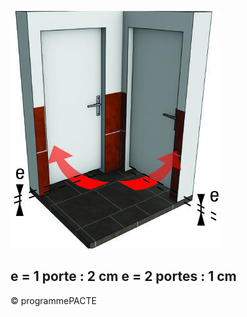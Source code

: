 ![](<images/Ventilation Mécanique Répartie (VMR) - Passage de transit - 15/_page_0_Picture_0.jpeg>)

## e = 1 porte : 2 cm e = 2 portes : 1 cm

© programmePACTE